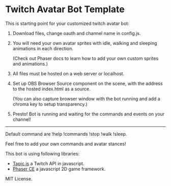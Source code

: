 # Twitch Avatar Bot Template

This is starting point for your customized twitch avatar bot:

1. Download files, change oauth and channel name in config.js.
2. You will need your own avatar sprites with idle, walking and sleeping animations in each direction.

   (Check out Phaser docs to learn how to add your own custom sprites and animations.)
3. All files must be hosted on a web server or localhost.
4. Set up OBS Browser Source component on the scene, with the address to the hosted index.html as a source.

   (You can also capture browser window with the bot running and add a chroma key to setup transparency.)
5. Presto! Bot is running and waiting for the commands and events on your channel!

___

Default command are !help !commands !stop !walk !sleep.

Feel free to add your own commands and avatar stances!

This bot is using following libraries: 
- [Tapic.js](https://github.com/Skhmt/tapic) a Twitch API in javascript.
- [Phaser CE](https://github.com/photonstorm/phaser-ce) a javascript 2D game framework.

MIT License.
